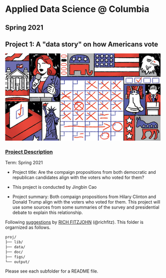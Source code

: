 # Applied Data Science @ Columbia
## Spring 2021
## Project 1: A "data story" on how Americans vote

<img src="figs/title1.jpeg" width="500">

### [Project Description](doc/)

Term: Spring 2021

+ Project title: Are the compaign propositions from both democratic and republican candidates align with the voters who voted for them?
+ This project is conducted by Jingbin Cao

+ Project summary: Both compaign propositions from Hilary Clinton and Donald Trump align with the voters who voted for them. This project will use some sources from some summaries of the survey and presidential debate to explain this relationship.

Following [suggestions](http://nicercode.github.io/blog/2013-04-05-projects/) by [RICH FITZJOHN](http://nicercode.github.io/about/#Team) (@richfitz). This folder is orgarnized as follows.

```
proj/
├── lib/
├── data/
├── doc/
├── figs/
└── output/
```

Please see each subfolder for a README file.
